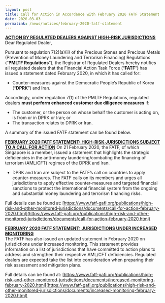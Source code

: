 ```yaml
---
layout: post
title: Call for Action in Accordance with February 2020 FATF Statement
date: 2020-03-03
permalink: /news/notices/february-2020-fatf-statement
---
```


<u>**ACTION BY REGULATED DEALERS AGAINST HIGH-RISK JURISDICTIONS**</u><br>
Dear Regulated Dealer,

Pursuant to regulation 7(2)(a)(ii) of the Precious Stones and Precious Metals (Prevention of Money Laundering and Terrorism Financing) Regulations (“**PMLTF Regulations**”), the Registrar of Regulated Dealers hereby notifies all regulated dealers that the Financial Action Task Force (“**FATF**”) has issued a statement dated February 2020, in which it has called for:
* Counter-measures against the Democratic People’s Republic of Korea (“**DPRK**”) and Iran.

Accordingly, under regulation 7(1) of the PMLTF Regulations, regulated dealers **must perform enhanced customer due diligence measures** if:
* The customer, or the person on whose behalf the customer is acting on, is from or in DPRK or Iran; or
* The transaction relates to DPRK or Iran.

A summary of the issued FATF statement can be found below.

<u>**FEBRUARY 2020 FATF STATEMENT: HIGH-RISK JURISDICTIONS SUBJECT TO A CALL FOR ACTION**</u>
On 21 February 2020, the FATF, of which Singapore is a member, issued a statement that highlights the strategic deficiencies in the anti-money laundering/combating the financing of terrorism (AML/CFT) regimes of the DPRK and Iran.
* DPRK and Iran are subject to the FATF’s call on countries to apply counter-measures. The FATF calls on its members and urges all jurisdictions to apply effective counter-measures and targeted financial sanctions to protect the international financial system from the ongoing and substantial money laundering and terrorism financing risks.

Full details can be found at:
[https://www.fatf-gafi.org/publications/high-risk-and-other-monitored-jurisdictions/documents/call-for-action-february-2020.html](https://www.fatf-gafi.org/publications/high-risk-and-other-monitored-jurisdictions/documents/call-for-action-february-2020.html)

<u>**FEBRUARY 2020 FATF STATEMENT: JURISDICTIONS UNDER INCREASED MONITORING**</u><br>
The FATF has also issued an updated statement in February 2020 on jurisdictions under increased monitoring. This statement provides information on a list of jurisdictions that have committed to action plans to address and strengthen their respective AML/CFT deficiencies. Regulated dealers are expected take the list into consideration when preparing their risk assessment and mitigation plans. 

Full details can be found at: [https://www.fatf-gafi.org/publications/high-risk-and-other-monitored-jurisdictions/documents/increased-monitoring-february-2020.html](https://www.fatf-gafi.org/publications/high-risk-and-other-monitored-jurisdictions/documents/increased-monitoring-february-2020.html)
